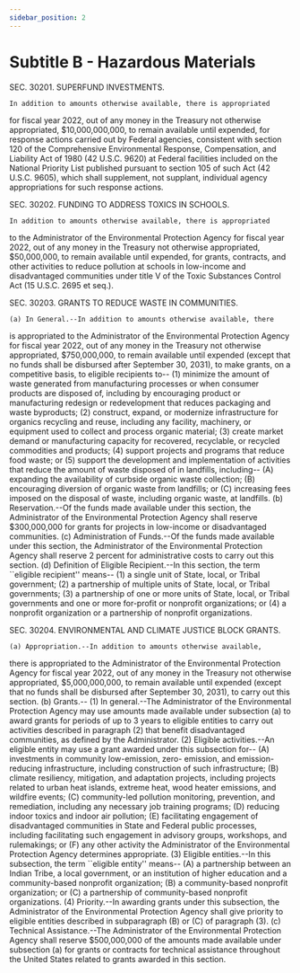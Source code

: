 ```yaml
---
sidebar_position: 2
---
```


# Subtitle B - Hazardous Materials

SEC. 30201. SUPERFUND INVESTMENTS.

    In addition to amounts otherwise available, there is appropriated 
for fiscal year 2022, out of any money in the Treasury not otherwise 
appropriated, $10,000,000,000, to remain available until expended, for 
response actions carried out by Federal agencies, consistent with 
section 120 of the Comprehensive Environmental Response, Compensation, 
and Liability Act of 1980 (42 U.S.C. 9620) at Federal facilities 
included on the National Priority List published pursuant to section 
105 of such Act (42 U.S.C. 9605), which shall supplement, not supplant, 
individual agency appropriations for such response actions.

SEC. 30202. FUNDING TO ADDRESS TOXICS IN SCHOOLS.

    In addition to amounts otherwise available, there is appropriated 
to the Administrator of the Environmental Protection Agency for fiscal 
year 2022, out of any money in the Treasury not otherwise appropriated, 
$50,000,000, to remain available until expended, for grants, contracts, 
and other activities to reduce pollution at schools in low-income and 
disadvantaged communities under title V of the Toxic Substances Control 
Act (15 U.S.C. 2695 et seq.).

SEC. 30203. GRANTS TO REDUCE WASTE IN COMMUNITIES.

    (a) In General.--In addition to amounts otherwise available, there 
is appropriated to the Administrator of the Environmental Protection 
Agency for fiscal year 2022, out of any money in the Treasury not 
otherwise appropriated, $750,000,000, to remain available until 
expended (except that no funds shall be disbursed after September 30, 
2031), to make grants, on a competitive basis, to eligible recipients 
to--
            (1) minimize the amount of waste generated from 
        manufacturing processes or when consumer products are disposed 
        of, including by encouraging product or manufacturing redesign 
        or redevelopment that reduces packaging and waste byproducts;
            (2) construct, expand, or modernize infrastructure for 
        organics recycling and reuse, including any facility, 
        machinery, or equipment used to collect and process organic 
        material;
            (3) create market demand or manufacturing capacity for 
        recovered, recyclable, or recycled commodities and products;
            (4) support projects and programs that reduce food waste; 
        or
            (5) support the development and implementation of 
        activities that reduce the amount of waste disposed of in 
        landfills, including--
                    (A) expanding the availability of curbside organic 
                waste collection;
                    (B) encouraging diversion of organic waste from 
                landfills; or
                    (C) increasing fees imposed on the disposal of 
                waste, including organic waste, at landfills.
    (b) Reservation.--Of the funds made available under this section, 
the Administrator of the Environmental Protection Agency shall reserve 
$300,000,000 for grants for projects in low-income or disadvantaged 
communities.
    (c) Administration of Funds.--Of the funds made available under 
this section, the Administrator of the Environmental Protection Agency 
shall reserve 2 percent for administrative costs to carry out this 
section.
    (d) Definition of Eligible Recipient.--In this section, the term 
``eligible recipient'' means--
            (1) a single unit of State, local, or Tribal government;
            (2) a partnership of multiple units of State, local, or 
        Tribal governments;
            (3) a partnership of one or more units of State, local, or 
        Tribal governments and one or more for-profit or nonprofit 
        organizations; or
            (4) a nonprofit organization or a partnership of nonprofit 
        organizations.

SEC. 30204. ENVIRONMENTAL AND CLIMATE JUSTICE BLOCK GRANTS.

    (a) Appropriation.--In addition to amounts otherwise available, 
there is appropriated to the Administrator of the Environmental 
Protection Agency for fiscal year 2022, out of any money in the 
Treasury not otherwise appropriated, $5,000,000,000, to remain 
available until expended (except that no funds shall be disbursed after 
September 30, 2031), to carry out this section.
    (b) Grants.--
            (1) In general.--The Administrator of the Environmental 
        Protection Agency may use amounts made available under 
        subsection (a) to award grants for periods of up to 3 years to 
        eligible entities to carry out activities described in 
        paragraph (2) that benefit disadvantaged communities, as 
        defined by the Administrator.
            (2) Eligible activities.--An eligible entity may use a 
        grant awarded under this subsection for--
                    (A) investments in community low-emission, zero-
                emission, and emission-reducing infrastructure, 
                including construction of such infrastructure;
                    (B) climate resiliency, mitigation, and adaptation 
                projects, including projects related to urban heat 
                islands, extreme heat, wood heater emissions, and 
                wildfire events;
                    (C) community-led pollution monitoring, prevention, 
                and remediation, including any necessary job training 
                programs;
                    (D) reducing indoor toxics and indoor air 
                pollution;
                    (E) facilitating engagement of disadvantaged 
                communities in State and Federal public processes, 
                including facilitating such engagement in advisory 
                groups, workshops, and rulemakings; or
                    (F) any other activity the Administrator of the 
                Environmental Protection Agency determines appropriate.
            (3) Eligible entities.--In this subsection, the term 
        ``eligible entity'' means--
                    (A) a partnership between an Indian Tribe, a local 
                government, or an institution of higher education and a 
                community-based nonprofit organization;
                    (B) a community-based nonprofit organization; or
                    (C) a partnership of community-based nonprofit 
                organizations.
            (4) Priority.--In awarding grants under this subsection, 
        the Administrator of the Environmental Protection Agency shall 
        give priority to eligible entities described in subparagraph 
        (B) or (C) of paragraph (3).
    (c) Technical Assistance.--The Administrator of the Environmental 
Protection Agency shall reserve $500,000,000 of the amounts made 
available under subsection (a) for grants or contracts for technical 
assistance throughout the United States related to grants awarded in 
this section.
